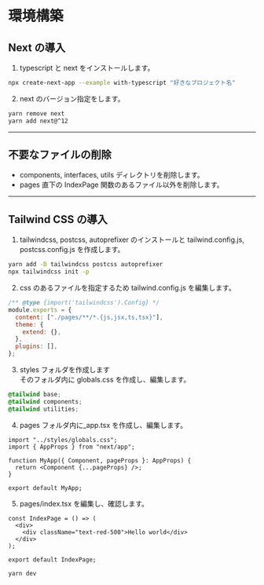 # 環境構築

## Next の導入

1. typescript と next をインストールします。

```bash
npx create-next-app --example with-typescript "好きなプロジェクト名"
```

2. next のバージョン指定をします。

```bash
yarn remove next
yarn add next@^12
```

---

## 不要なファイルの削除

- components, interfaces, utils ディレクトリを削除します。
- pages 直下の IndexPage 関数のあるファイル以外を削除します。

---

## Tailwind CSS の導入

1. tailwindcss, postcss, autoprefixer のインストールと tailwind.config.js, postcss.config.js を作成します。

```bash
yarn add -D tailwindcss postcss autoprefixer
npx tailwindcss init -p
```

2. css のあるファイルを指定するため tailwind.config.js を編集します。

```js
/** @type {import('tailwindcss').Config} */
module.exports = {
  content: ["./pages/**/*.{js,jsx,ts,tsx}"],
  theme: {
    extend: {},
  },
  plugins: [],
};
```

3. styles フォルダを作成します<br>
   そのフォルダ内に globals.css を作成し、編集します。

```css
@tailwind base;
@tailwind components;
@tailwind utilities;
```

4. pages フォルダ内に\_app.tsx を作成し、編集します。

```tsx
import "../styles/globals.css";
import { AppProps } from "next/app";

function MyApp({ Component, pageProps }: AppProps) {
  return <Component {...pageProps} />;
}

export default MyApp;
```

5. pages/index.tsx を編集し、確認します。

```tsx
const IndexPage = () => (
  <div>
    <div className="text-red-500">Hello world</div>
  </div>
);

export default IndexPage;
```

```bash
yarn dev
```
